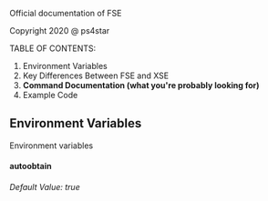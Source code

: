 Official documentation of FSE

Copyright 2020 @ ps4star


TABLE OF CONTENTS:

1. Environment Variables
2. Key Differences Between FSE and XSE
3. **Command Documentation (what you're probably looking for)**
4. Example Code




## Environment Variables

Environment variables 

#### autoobtain
###### Default Value: true
